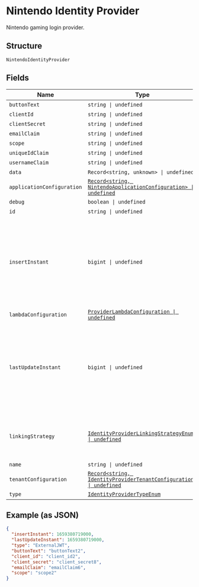 
# Nintendo Identity Provider

Nintendo gaming login provider.

## Structure

`NintendoIdentityProvider`

## Fields

| Name | Type | Tags | Description |
|  --- | --- | --- | --- |
| `buttonText` | `string \| undefined` | Optional | - |
| `clientId` | `string \| undefined` | Optional | - |
| `clientSecret` | `string \| undefined` | Optional | - |
| `emailClaim` | `string \| undefined` | Optional | - |
| `scope` | `string \| undefined` | Optional | - |
| `uniqueIdClaim` | `string \| undefined` | Optional | - |
| `usernameClaim` | `string \| undefined` | Optional | - |
| `data` | `Record<string, unknown> \| undefined` | Optional | - |
| `applicationConfiguration` | [`Record<string, NintendoApplicationConfiguration> \| undefined`](../../doc/models/nintendo-application-configuration.md) | Optional | - |
| `debug` | `boolean \| undefined` | Optional | - |
| `id` | `string \| undefined` | Optional | - |
| `insertInstant` | `bigint \| undefined` | Optional | The number of milliseconds since the unix epoch: January 1, 1970 00:00:00 UTC. This value is always in UTC. |
| `lambdaConfiguration` | [`ProviderLambdaConfiguration \| undefined`](../../doc/models/provider-lambda-configuration.md) | Optional | - |
| `lastUpdateInstant` | `bigint \| undefined` | Optional | The number of milliseconds since the unix epoch: January 1, 1970 00:00:00 UTC. This value is always in UTC. |
| `linkingStrategy` | [`IdentityProviderLinkingStrategyEnum \| undefined`](../../doc/models/identity-provider-linking-strategy-enum.md) | Optional | The IdP behavior when no user link has been made yet. |
| `name` | `string \| undefined` | Optional | - |
| `tenantConfiguration` | [`Record<string, IdentityProviderTenantConfiguration> \| undefined`](../../doc/models/identity-provider-tenant-configuration.md) | Optional | - |
| `type` | [`IdentityProviderTypeEnum`](../../doc/models/identity-provider-type-enum.md) | Required | - |

## Example (as JSON)

```json
{
  "insertInstant": 1659380719000,
  "lastUpdateInstant": 1659380719000,
  "type": "ExternalJWT",
  "buttonText": "buttonText2",
  "client_id": "client_id2",
  "client_secret": "client_secret8",
  "emailClaim": "emailClaim6",
  "scope": "scope2"
}
```

